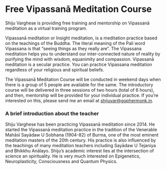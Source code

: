 # Free Vipassanā Meditation Course

Shiju Varghese is providing free training and mentorship on Vipassanā meditation as a virtual training program. 

Vipassanā meditation or Insight meditation, is a meditation practice based on the teachings of the Buddha. 
The literal meaning of the Pali word Vipassana is that “seeing things as they really are”. The Vipassana meditation helps you to understand our inter-connected nature of reality by purifying the mind with wisdom, equanimity and compassion. Vipassanā meditation is a secular practice. You can practice Vipassana meditation regardless of your religious and spiritual beliefs.

The Vipassanā Meditation Course will be conducted in weekend days when there is a group of 5 people are available for the same. The introductory course will be delivered in three sessions of two hours (total of 6 hours), and then, mentorship will be provided for your individual practice. If you’re interested on this, please send me an email at shijuvar@gophermonk.in.

### A brief introduction about the teacher
Shiju Varghese has been practicing Vipassanā meditation since 2014. He started the Vipassanā meditation practice in the tradition of the Venerable Mahāsī Sayādaw U Sobhana (1904-82) of Burma, one of the most eminent meditation masters of the 20th century. His practice is also influenced by the teachings of many meditation teachers including Sayādaw U Tejaniya and Bhikkhu Anālayo. 
Shiju’s academic interest lies at the intersection of science an spirituality. He is very much interested on Epigenetics, Neuroplasticity, Consciousness and Quantum Physics.  



